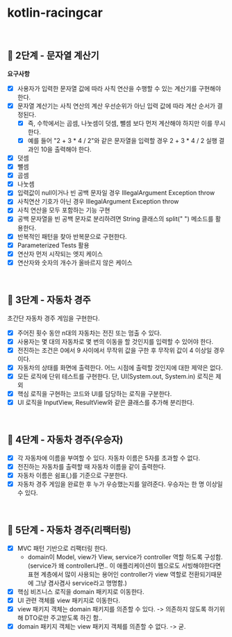 # kotlin-racingcar

<br>

## 🚀 2단계 - 문자열 계산기

**요구사항**

- [x] 사용자가 입력한 문자열 값에 따라 사칙 연산을 수행할 수 있는 계산기를 구현해야 한다.
- [x] 문자열 계산기는 사칙 연산의 계산 우선순위가 아닌 입력 값에 따라 계산 순서가 결정된다. 
  - [x] 즉, 수학에서는 곱셈, 나눗셈이 덧셈, 뺄셈 보다 먼저 계산해야 하지만 이를 무시한다.
  - [x] 예를 들어 "2 + 3 * 4 / 2"와 같은 문자열을 입력할 경우 2 + 3 * 4 / 2 실행 결과인 10을 출력해야 한다.
- [x] 덧셈
- [x] 뺄셈
- [x] 곱셈
- [x] 나눗셈
- [x] 입력값이 null이거나 빈 공백 문자일 경우 IllegalArgument Exception throw
- [x] 사칙연산 기호가 아닌 경우 IllegalArgument Exception throw
- [x] 사칙 연산을 모두 포함하는 기능 구현
- [x] 공백 문자열을 빈 공백 문자로 분리하려면 String 클래스의 split(" ") 메소드를 활용한다. 
- [x] 반복적인 패턴을 찾아 반복문으로 구현한다.
- [x] Parameterized Tests 활용
- [x] 연산자 먼저 시작되는 엣지 케이스
- [x] 연산자와 숫자의 개수가 올바르지 않은 케이스

<br>

## 🚀 3단계 - 자동차 경주
초간단 자동차 경주 게임을 구현한다.
- [x] 주어진 횟수 동안 n대의 자동차는 전진 또는 멈출 수 있다.
- [x] 사용자는 몇 대의 자동차로 몇 번의 이동을 할 것인지를 입력할 수 있어야 한다.
- [x] 전진하는 조건은 0에서 9 사이에서 무작위 값을 구한 후 무작위 값이 4 이상일 경우이다.
- [x] 자동차의 상태를 화면에 출력한다. 어느 시점에 출력할 것인지에 대한 제약은 없다.
- [x] 모든 로직에 단위 테스트를 구현한다. 단, UI(System.out, System.in) 로직은 제외
- [x] 핵심 로직을 구현하는 코드와 UI를 담당하는 로직을 구분한다.
- [x] UI 로직을 InputView, ResultView와 같은 클래스를 추가해 분리한다.

<br>

## 🚀 4단계 - 자동차 경주(우승자)
- [x] 각 자동차에 이름을 부여할 수 있다. 자동차 이름은 5자를 초과할 수 없다.
- [x] 전진하는 자동차를 출력할 때 자동차 이름을 같이 출력한다.
- [x] 자동차 이름은 쉼표(,)를 기준으로 구분한다.
- [x] 자동차 경주 게임을 완료한 후 누가 우승했는지를 알려준다. 우승자는 한 명 이상일 수 있다.

<br>

## 🚀 5단계 - 자동차 경주(리팩터링)
- [x] MVC 패턴 기반으로 리팩터링 한다.
  - domain이 Model, view가 View, service가 controller 역할 하도록 구성함. (service가 왜 controller냐면.. 이 애플리케이션이 웹으로도 서빙해야한다면 표현 계층에서 많이 사용되는 용어인 controller가 view 역할로 전환되기때문에 그냥 겸사겸사 service라고 명명함.)
- [x] 핵심 비즈니스 로직을 domain 패키지로 이동한다.
- [x] UI 관련 객체를 view 패키지로 이동한다.
- [x] view 패키지 객체는 domain 패키지를 의존할 수 있다. -> 의존하지 않도록 하기위해 DTO로만 주고받도록 하긴 함.. 
- [x] domain 패키지 객체는 view 패키지 객체를 의존할 수 없다. -> 굳.
